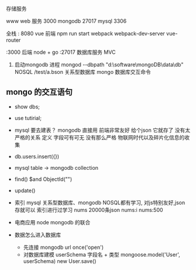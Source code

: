 存储服务

www web 服务 3000
mongodb 27017
mysql 3306


全栈
: 8080   vue   前端 npm run start
webpack webpack-dev-server
vue-router

:3000 后端 node + go
:27017 数据库服务
MVC

1. 启动mongodb 进程
  mongod --dbpath "d:\software\mongoDB\data\db"
  NOSQL /test/a.bson
  关系型数据库
  mongo 数据库交互命令

## mongo 的交互语句
- show dbs;
- use tutirial;
- mysql 要去建表？
  mongodb 直接用
  前端非常友好
  给个json 它就存了 没有太严格的关系
  定义 字段可有可无 没有那么严格
  物联网时代以及碎片化信息的收集
- db.users.insert({})
- mysql table -> mongodb
collection
- find()
  $and 
  ObjectId("")
- update()
- 索引
  mysql 关系型数据库、mongodb NOSQL都有学习, 对js特别友好,json 存就可以
  索引进行过学习
  nums 20000条json nums:i
  nums:500

- 电商应用 
  node mongodb 的联合

- 数据怎么进入数据库
  - 先连接
    mongodb url once('open')
  - 对数据库建模
    userSchema 字段名 + 类型
    mongoose.model('User', userSchema)
    new User.save()
